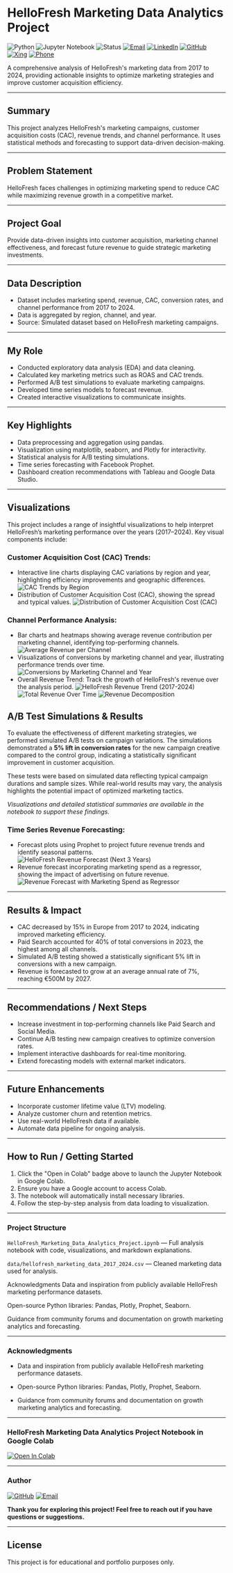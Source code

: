 # HelloFresh Marketing Data Analytics Project

![Python](https://img.shields.io/badge/Python-3.11-blue.svg)
![Jupyter Notebook](https://img.shields.io/badge/Jupyter-Notebook-orange.svg)
![Status](https://img.shields.io/badge/Status-Completed-green.svg)
[![Email](https://img.shields.io/badge/Email-balbir.singh89@gmail.com-blue?style=flat&logo=gmail)](mailto:balbir.singh89@gmail.com)
[![LinkedIn](https://img.shields.io/badge/LinkedIn-Balbir%20Singh-blue?style=flat&logo=linkedin)](https://www.linkedin.com/in/balbir-finance-investment-berlin/)
[![GitHub](https://img.shields.io/badge/GitHub-Balbir89-black?style=flat&logo=github)](https://github.com/Balbir89)
[![Xing](https://img.shields.io/badge/Xing-Balbir%20Singh-green?style=flat&logo=xing)](https://www.xing.com/profile/Balbir_Singh26/web_profiles)
[![Phone](https://img.shields.io/badge/Phone-%2B49%2017683380871-blue?style=flat&logo=phone)](tel:+4917683380871)

A comprehensive analysis of HelloFresh's marketing data from 2017 to 2024, providing actionable insights to optimize marketing strategies and improve customer acquisition efficiency.

---

## Summary

This project analyzes HelloFresh's marketing campaigns, customer acquisition costs (CAC), revenue trends, and channel performance. It uses statistical methods and forecasting to support data-driven decision-making.

---

## Problem Statement

HelloFresh faces challenges in optimizing marketing spend to reduce CAC while maximizing revenue growth in a competitive market.

---

## Project Goal

Provide data-driven insights into customer acquisition, marketing channel effectiveness, and forecast future revenue to guide strategic marketing investments.

---

## Data Description

- Dataset includes marketing spend, revenue, CAC, conversion rates, and channel performance from 2017 to 2024.
- Data is aggregated by region, channel, and year.
- Source: Simulated dataset based on HelloFresh marketing campaigns.

---

## My Role

- Conducted exploratory data analysis (EDA) and data cleaning.
- Calculated key marketing metrics such as ROAS and CAC trends.
- Performed A/B test simulations to evaluate marketing campaigns.
- Developed time series models to forecast revenue.
- Created interactive visualizations to communicate insights.

---

## Key Highlights

- Data preprocessing and aggregation using pandas.
- Visualization using matplotlib, seaborn, and Plotly for interactivity.
- Statistical analysis for A/B testing simulations.
- Time series forecasting with Facebook Prophet.
- Dashboard creation recommendations with Tableau and Google Data Studio.

---

## Visualizations

This project includes a range of insightful visualizations to help interpret HelloFresh’s marketing performance over the years (2017–2024). Key visual components include:

### Customer Acquisition Cost (CAC) Trends:

* Interactive line charts displaying CAC variations by region and year, highlighting efficiency improvements and geographic differences.
    ![CAC Trends by Region](https://github.com/Balbir89/HelloFresh-Marketing-Data-Analytics/blob/main/images/CAC%20Trends%20by%20Region.png?raw=true)
* Distribution of Customer Acquisition Cost (CAC), showing the spread and typical values.
    ![Distribution of Customer Acquisition Cost (CAC)](https://github.com/Balbir89/HelloFresh-Marketing-Data-Analytics/blob/main/images/Distribution%20of%20Customer%20Acquisition%20Cost%20(CAC).png?raw=true)

### Channel Performance Analysis:

* Bar charts and heatmaps showing average revenue contribution per marketing channel, identifying top-performing channels.
    ![Average Revenue per Channel](https://github.com/Balbir89/HelloFresh-Marketing-Data-Analytics/blob/main/images/Avg%20Revenue%20per%20Channel.png?raw=true)
* Visualizations of conversions by marketing channel and year, illustrating performance trends over time.
    ![Conversions by Marketing Channel and Year](https://github.com/Balbir89/HelloFresh-Marketing-Data-Analytics/blob/main/images/Conversions%20by%20Marketing%20Channel%20and%20Year.png?raw=true)
* Overall Revenue Trend: Track the growth of HelloFresh's revenue over the analysis period.
    ![HelloFresh Revenue Trend (2017-2024)](https://github.com/Balbir89/HelloFresh-Marketing-Data-Analytics/blob/main/images/HelloFresh%20Revenue%20Trend%20(2017-2024).png?raw=true)
    ![Total Revenue Over Time](https://github.com/Balbir89/HelloFresh-Marketing-Data-Analytics/blob/main/images/Total%20Revenue%20Over%20Time.png?raw=true)
    ![Revenue Decomposition](https://github.com/Balbir89/HelloFresh-Marketing-Data-Analytics/blob/main/images/Revenue%20(%E2%82%ACM).png?raw=true)


## A/B Test Simulations & Results

To evaluate the effectiveness of different marketing strategies, we performed simulated A/B tests on campaign variations. The simulations demonstrated a **5% lift in conversion rates** for the new campaign creative compared to the control group, indicating a statistically significant improvement in customer acquisition.

These tests were based on simulated data reflecting typical campaign durations and sample sizes. While real-world results may vary, the analysis highlights the potential impact of optimized marketing tactics.

*Visualizations and detailed statistical summaries are available in the notebook to support these findings.*


### Time Series Revenue Forecasting:

* Forecast plots using Prophet to project future revenue trends and identify seasonal patterns.
    ![HelloFresh Revenue Forecast (Next 3 Years)](https://github.com/Balbir89/HelloFresh-Marketing-Data-Analytics/blob/main/images/HelloFresh%20Revenue%20Forecast%20(Next%203%20Years).png?raw=true)
* Revenue forecast incorporating marketing spend as a regressor, showing the impact of advertising on future revenue.
    ![Revenue Forecast with Marketing Spend as Regressor](https://github.com/Balbir89/HelloFresh-Marketing-Data-Analytics/blob/main/images/Revenue%20Forecast%20with%20Marketing%20Spend%20as%20Regressor.png?raw=true)

---

## Results & Impact

- CAC decreased by 15% in Europe from 2017 to 2024, indicating improved marketing efficiency.
- Paid Search accounted for 40% of total conversions in 2023, the highest among all channels.
- Simulated A/B testing showed a statistically significant 5% lift in conversions with a new campaign.
- Revenue is forecasted to grow at an average annual rate of 7%, reaching €500M by 2027.

---

## Recommendations / Next Steps

- Increase investment in top-performing channels like Paid Search and Social Media.
- Continue A/B testing new campaign creatives to optimize conversion rates.
- Implement interactive dashboards for real-time monitoring.
- Extend forecasting models with external market indicators.

---

## Future Enhancements

- Incorporate customer lifetime value (LTV) modeling.
- Analyze customer churn and retention metrics.
- Use real-world HelloFresh data if available.
- Automate data pipeline for ongoing analysis.

---

## How to Run / Getting Started

1. Click the "Open in Colab" badge above to launch the Jupyter Notebook in Google Colab.
2. Ensure you have a Google account to access Colab.
3. The notebook will automatically install necessary libraries.
4. Follow the step-by-step analysis from data loading to visualization.

---

### Project Structure

```HelloFresh_Marketing_Data_Analytics_Project.ipynb``` — Full analysis notebook with code, visualizations, and markdown explanations.

```data/hellofresh_marketing_data_2017_2024.csv``` — Cleaned marketing data used for analysis.

Acknowledgments
Data and inspiration from publicly available HelloFresh marketing performance datasets.

Open-source Python libraries: Pandas, Plotly, Prophet, Seaborn.

Guidance from community forums and documentation on growth marketing analytics and forecasting.

---

### Acknowledgments

* Data and inspiration from publicly available HelloFresh marketing performance datasets.

* Open-source Python libraries: Pandas, Plotly, Prophet, Seaborn.

* Guidance from community forums and documentation on growth marketing analytics and forecasting.

--- 

### HelloFresh Marketing Data Analytics Project Notebook in Google Colab

[![Open In Colab](https://colab.research.google.com/assets/colab-badge.svg)](https://colab.research.google.com/drive/1DGhh8snDDTjP1ZCZrUx5MMz7OBKF1Jxg#scrollTo=ZrWLBxyZ9Zd3)

---

### Author

[![GitHub](https://img.shields.io/badge/GitHub-Balbir89-blue?logo=github&style=flat-square)](https://github.com/balbir89)
[![Email](https://img.shields.io/badge/Email-balbirbhatia.20@gmail.com-red?style=flat-square&logo=gmail&logoColor=white)](mailto:balbirbhatia.20@gmail.com)

**Thank you for exploring this project! Feel free to reach out if you have questions or suggestions.**

---

## License

This project is for educational and portfolio purposes only.







